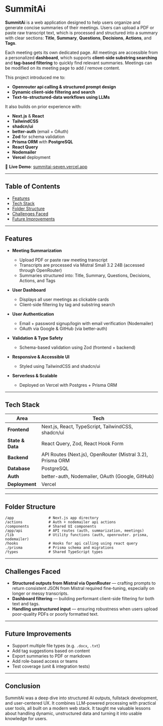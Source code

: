 # SummitAi

**SummitAi** is a web application designed to help users organize and generate concise summaries of their meetings. Users can upload a PDF or paste raw transcript text, which is processed and structured into a summary with clear sections: **Title**, **Summary**, **Questions**, **Decisions**, **Actions**, and **Tags**.

Each meeting gets its own dedicated page. All meetings are accessible from a personalized **dashboard**, which supports **client-side substring searching** and **tag-based filtering** to quickly find relevant summaries. Meetings can be modified on its meeting page to add / remove content.

This project introduced me to:

* **Openrouter api calling & structured prompt design**
* **Dynamic client-side filtering and search**
* **Text-to-structured-data workflows using LLMs**

It also builds on prior experience with:

* **Next.js** & **React**
* **TailwindCSS**
* **shadcn/ui**
* **better-auth** (email + OAuth)
* **Zod** for schema validation
* **Prisma ORM** with **PostgreSQL**
* **React Query**
* **Nodemailer**
* **Vercel** deployment

🔗 **Live Demo**: [summitai-seven.vercel.app](https://summitai-seven.vercel.app)

---

## Table of Contents

* [Features](#features)
* [Tech Stack](#tech-stack)
* [Folder Structure](#folder-structure)
* [Challenges Faced](#challenges-faced)
* [Future Improvements](#future-improvements)

---

## Features

* **Meeting Summarization**

  * Upload PDF or paste raw meeting transcript
  * Transcripts are processed via Mistral Small 3.2 24B (accessed through OpenRouter)
  * Summaries structured into: Title, Summary, Questions, Decisions, Actions, and Tags
* **User Dashboard**

  * Displays all user meetings as clickable cards
  * Client-side filtering by tag and substring search
* **User Authentication**

  * Email + password signup/login with email verification (Nodemailer)
  * OAuth via Google & GitHub (via better-auth)
* **Validation & Type Safety**

  * Schema-based validation using Zod (frontend + backend)
* **Responsive & Accessible UI**

  * Styled using TailwindCSS and shadcn/ui
* **Serverless & Scalable**

  * Deployed on Vercel with Postgres + Prisma ORM

---

## Tech Stack

| Area             | Tech                                                             |
| ---------------- | ---------------------------------------------------------------- |
| **Frontend**     | Next.js, React, TypeScript, TailwindCSS, shadcn/ui               |
| **State & Data** | React Query, Zod, React Hook Form                                |
| **Backend**      | API Routes (Next.js), OpenRouter (Mistral 3.2), Prisma ORM       |
| **Database**     | PostgreSQL                                                       |
| **Auth**         | better-auth, Nodemailer, OAuth (Google, GitHub)                  |
| **Deployment**   | Vercel                                                           |

---

## Folder Structure

```
/app                # Next.js app directory
/actions            # Auth + nodemailer api actions
/components         # Shared UI components
/app/api            # API routes (auth, summarization, meetings)
/lib                # Utility functions (auth, openrouter. prisma, nodemailer)
/hooks              # Hooks for api calling using react query
./prisma            # Prisma schema and migrations
/types              # Shared TypeScript types
```

---

## Challenges Faced

* **Structured outputs from Mistral via OpenRouter** — crafting prompts to return consistent JSON from Mistral required fine-tuning, especially on longer or messy transcripts.
* **Dashboard filtering** — building performant client-side filtering for both text and tags.
* **Handling unstructured input** — ensuring robustness when users upload poor-quality PDFs or poorly formatted text.

---

## Future Improvements

* Support multiple file types (e.g. `.docx`, `.txt`)
* Add tag suggestions based on content
* Export summaries to PDF or markdown
* Add role-based access or teams
* Test coverage (unit & integration tests)

---

## Conclusion

SummitAi was a deep dive into structured AI outputs, fullstack development, and user-centered UX. It combines LLM-powered processing with practical user tools, all built on a modern web stack. It taught me valuable lessons about handling dynamic, unstructured data and turning it into usable knowledge for users.
